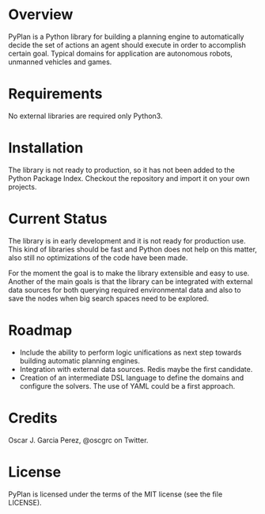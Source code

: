 # Overview

PyPlan is a Python library for building a planning engine to automatically decide the set of actions an agent should execute
in order to accomplish certain goal. Typical domains for application are autonomous robots, unmanned vehicles and
games.

# Requirements

No external libraries are required only Python3.

# Installation

The library is not ready to production, so it has not been added to the Python Package Index. Checkout the
repository and import it on your own projects.

# Current Status

The library is in early development and it is not ready for production use. This kind of libraries should be fast and 
Python does not help on this matter, also still no optimizations of the code have been made. 

For the moment the goal is to make the library extensible and easy to use. Another of the main goals is that the library 
can be integrated with external data sources for both querying required environmental data and also to save the nodes when 
big search spaces need to be explored.
 

# Roadmap

* Include the ability to perform logic unifications as next step towards building automatic planning engines.
* Integration with external data sources. Redis maybe the first candidate.
* Creation of an intermediate DSL language to define the domains and configure the solvers. The use of YAML could
  be a first approach.

# Credits

Oscar J. Garcia Perez, @oscgrc on Twitter.

# License

PyPlan is licensed under the terms of the MIT license (see the file LICENSE).
